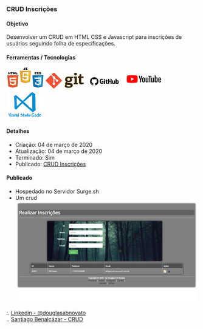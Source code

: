 ### CRUD Inscrições

#### Objetivo

Desenvolver um CRUD em HTML CSS e Javascript para inscrições de usuários seguindo folha de especificações.

#### Ferramentas / Tecnologias

![HTML/CSS/Javascript](/images/logo-html-css-js.jpeg)
![Git](/images/logo-git.png)
![Github](/images/logo-github.png)
![Youtube](/images/logo-youtube.png)
![VSCode](/images/logo-VSCode.png)

#### Detalhes

- Criação: 04 de março de 2020
- Atualização: 04 de março de 2020
- Terminado: Sim 
- Publicado: [CRUD Inscrições](http://cooing-rainstorm.surge.sh)

#### Publicado

- Hospedado no Servidor Surge.sh
- Um crud <br/> 
![CRUD Inscrições](/images/tela-1.jpg) 

:. [Linkedin - @douglasabnovato](https://www.linkedin.com/in/douglasabnovato/)<br/>
.. [Santiago Benalcázar - CRUD](https://www.youtube.com/watch?v=Ms8bIRkwFms) 